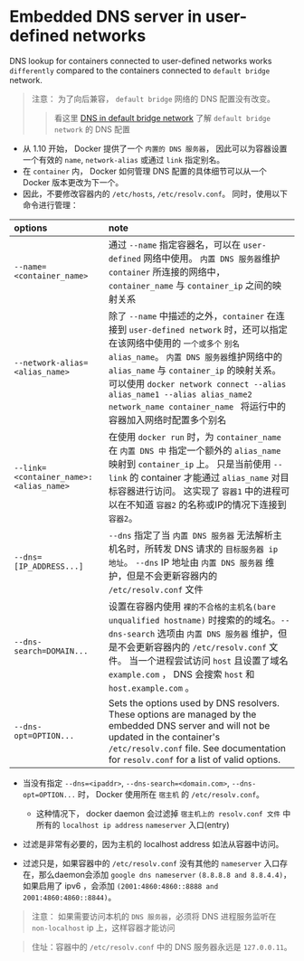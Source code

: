 # Embedded DNS server in user-defined networks

DNS lookup for containers connected to user-defined networks works `differently` compared to the containers connected to `default bridge` network.

> 注意： 为了向后兼容， `default bridge` 网络的 DNS 配置没有改变。
>> 看这里 [DNS in default bridge network](https://docs.docker.com/engine/userguide/networking/default_network/configure-dns/) 了解 `default bridge network` 的 DNS 配置

+ 从 1.10 开始， Docker 提供了一个 `内置的 DNS 服务器`， 因此可以为容器设置一个有效的 `name`, `network-alias` 或通过 `link` 指定别名。
+ 在 `container` 内， Docker 如何管理 DNS 配置的具体细节可以从一个 Docker 版本更改为下一个。
+ 因此，不要修改容器内的 `/etc/hosts`, `/etc/resolv.conf`。 同时，使用以下命令进行管理：

|  options | note     |
| :------------- | :------------- |
| `--name=<container_name>`       | 通过 `--name` 指定容器名，可以在 `user-defined` 网络中使用。 `内置 DNS 服务器`维护 `container` 所连接的网络中， `container_name` 与 `container_ip` 之间的映射关系        |
| `--network-alias=<alias_name>`       | 除了 `--name` 中描述的之外，`container` 在连接到 `user-defined network` 时，还可以指定在该网络中使用的 `一个或多个` `别名 alias_name`。 `内置 DNS 服务器`维护网络中的 `alias_name` 与 `container_ip` 的映射关系。可以使用 `docker network connect --alias alias_name1 --alias alias_name2 network_name container_name ` 将运行中的容器加入网络时配置多个别名       |
| `--link=<container_name>:<alias_name>`       | 在使用 `docker run` 时，为 `container_name` 在 `内置 DNS 中` 指定一个额外的 `alias_name` 映射到 `container_ip` 上。 只是当前使用 `--link` 的 container 才能通过 `alias_name` 对目标容器进行访问。 这实现了 `容器1` 中的进程可以在不知道 `容器2` 的名称或IP的情况下连接到 `容器2`。         |
| `--dns=[IP_ADDRESS...]`       | `--dns` 指定了当 `内置 DNS 服务器` 无法解析主机名时，所转发 DNS 请求的 `目标服务器 ip 地址`。 `--dns` IP 地址由 `内置 DNS 服务器` 维护，但是不会更新容器内的 `/etc/resolv.conf` 文件     |
| `--dns-search=DOMAIN...`       | 设置在容器内使用 `裸的不合格的主机名(bare unqualified hostname)` 时搜索的的域名。`--dns-search` 选项由 `内置 DNS 服务器` 维护，但是不会更新容器内的 `/etc/resolv.conf` 文件。 当一个进程尝试访问 `host` 且设置了域名 `example.com` ， DNS 会搜索 `host` 和 `host.example.com` 。     |
| `--dns-opt=OPTION...`       | Sets the options used by DNS resolvers. These options are managed by the embedded DNS server and will not be updated in the container's `/etc/resolv.conf` file. See documentation for `resolv.conf` for a list of valid options.      |

+ 当没有指定 `--dns=<ipaddr>`, `--dns-search=<domain.com>`, `--dns-opt=OPTION...` 时， Docker 使用所在 `宿主机` 的 `/etc/resolv.conf`。
  + 这种情况下， docker daemon 会过滤掉 `宿主机上的 resolv.conf 文件` 中所有的 `localhost ip address` `nameserver` 入口(entry)

+ 过滤是非常有必要的，因为主机的 localhost address 如法从容器中访问。
+ 过滤只是，如果容器中的 `/etc/resolv.conf` 没有其他的 `nameserver` 入口存在，那么daemon会添加 `google dns nameserver`  `(8.8.8.8 and 8.8.4.4)`， 如果启用了 ipv6 ，会添加 `(2001:4860:4860::8888 and 2001:4860:4860::8844)`。

 > 注意： 如果需要访问本机的 `DNS 服务器`，必须将 DNS 进程服务监听在 `non-localhost` ip 上，这样容器才能访问


> 住址：容器中的 `/etc/resolv.conf` 中的 DNS 服务器永远是 `127.0.0.11`。
